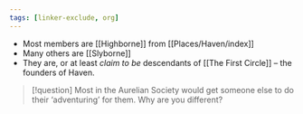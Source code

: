 ```yaml
---
tags: [linker-exclude, org]
---
```


- Most members are [[Highborne]] from [[Places/Haven/index]]
- Many others are [[Slyborne]]
- They are, or at least *claim to be* descendants of [[The First Circle]] – the founders of Haven.
 
> [!question] Most in the Aurelian Society would get someone else to do their ‘adventuring’ for them. Why are you different?
